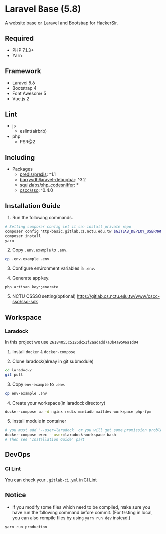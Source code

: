 # Laravel Base (5.8)
A website base on Laravel and Bootstrap for HackerSir.

## Required
- PHP 7.1.3+
- Yarn

## Framework
- Laravel 5.8
- Bootstrap 4
- Font Awesome 5
- Vue.js 2

## Lint
- js
  - eslint(airbnb)
- php
  - PSR@2

## Including
- Packages
  - [predis/predis](https://github.com/nrk/predis): ^1.1
  - [barryvdh/laravel-debugbar](https://github.com/barryvdh/laravel-debugbar): ^3.2
  - [squizlabs/php_codesniffer](https://github.com/squizlabs/PHP_CodeSniffer): *
  - [cscc/sso](https://gitlab.cs.nctu.edu.tw/www/cscc-sso/sso-sdk): ^0.4.0

## Installation Guide
1. Run the following commands.
```bash
# Setting composer config let it can install private repo
composer config http-basic.gitlab.cs.nctu.edu.tw $GITLAB_DEPLOY_USERNAME $GITLAB_DEPLOY_PASSWORD
composer install
yarn
```

2. Copy `.env.example` to `.env`.
```bash
cp .env.example .env
```

3. Configure environment variables in `.env`.

4. Generate app key.
```bash
php artisan key:generate
```

5. NCTU CSSSO setting(optional)
https://gitlab.cs.nctu.edu.tw/www/cscc-sso/sso-sdk

## Workspace
### Laradock
In this project we use `26184055c5126dc51f2aadadd7a3b4a9506a1d04`

1. Install `docker` & `docker-compose`

2. Clone laradock(alreay in git submodule)
```bash
cd laradock/
git pull
```

3. Copy `env-example` to `.env`.
```bash
cp env-example .env
```

4. Create your workspace(in laradock directory)
```bash
docker-compose up -d nginx redis mariadb maildev workspace php-fpm
```

5. Install module in container
```bash
# you must add '--user=laradock' or you will get some promission problem
docker-compose exec --user=laradock workspace bash
# Then see 'Installation Guide' part
```

## DevOps
### CI Lint
You can check your `.gitlab-ci.yml` in [CI Lint](https://gitlab.cs.nctu.edu.tw/www/www-repo-template/-/ci/lint)

## Notice
- If you modify some files which need to be compiled, make sure you have run the following command before commit.
(For testing in local, you can also compile files by using `yarn run dev` instead.)
```bash
yarn run production
```